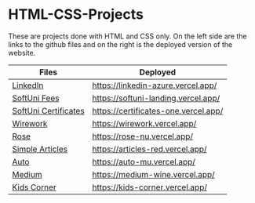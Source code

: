 # HTML-CSS-Projects
These are projects done with HTML and CSS only. On the left side are the links to the github files and on the right is the deployed version of the website. 

| Files | Deployed |
|-------|----------|
| [LinkedIn](https://github.com/Azzarox/HTML-CSS-Projects/tree/main/03.%20LinkedIn) | https://linkedin-azure.vercel.app/ |
|[SoftUni Fees](https://github.com/Azzarox/HTML-CSS-Projects/tree/main/03.%20Fees-Landing-Page)| https://softuni-landing.vercel.app/ |
| [SoftUni Certificates](https://github.com/Azzarox/HTML-CSS-Projects/tree/main/03.%20Certificates-Landing-Page) | https://certificates-one.vercel.app/ |
| [Wirework](https://github.com/Azzarox/HTML-CSS-Projects/tree/main/03.%20Wirework) | https://wirework.vercel.app/ |
| [Rose](https://github.com/Azzarox/HTML-CSS-Projects/tree/main/EXE-04-Flowers) | https://rose-nu.vercel.app/ |
| [Simple Articles](https://github.com/Azzarox/HTML-CSS-Projects/tree/main/01.%20Simple-Articles) | https://articles-red.vercel.app/ |
| [Auto](https://github.com/Azzarox/HTML-CSS-Projects/tree/main/01.%20Auto) | https://auto-mu.vercel.app/ |
| [Medium](https://github.com/Azzarox/HTML-CSS-Projects/tree/main/01.%20Medium) | https://medium-wine.vercel.app/ |
| [Kids Corner](https://github.com/Azzarox/HTML-CSS-Projects/tree/main/Workshop-Landing-Page) | https://kids-corner.vercel.app/ |
